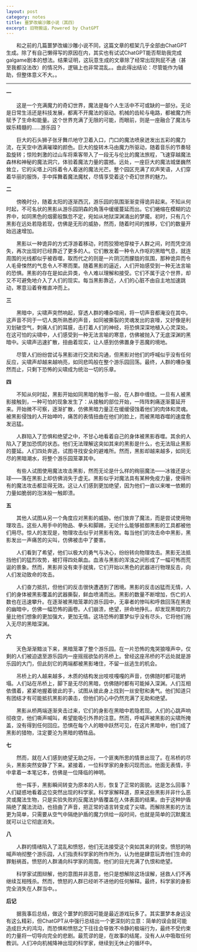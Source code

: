 ```yaml
---
layout: post
category: notes
title: 噩梦改编沙雕小说（其四）
excerpt: 旧物搬运，Powered by ChatGPT
---
```


&emsp;&emsp;和之前的几篇噩梦改编沙雕小说不同，这篇文章的框架几乎全部由ChatGPT生成。除了有自己懒得写的原因在内，其实也有试试ChatGPT能否帮助我完成galgame剧本的想法。结果证明，这玩意生成的文章除了经常出现狗屁不通（甚至我都没法改）的情况外，逻辑上也非常混乱。。由此得出结论：尽管能作为辅助，但整体意义不大。。

---

**一**

&emsp;&emsp;这是一个充满魔力的奇幻世界，魔法是每个人生活中不可或缺的一部分。无论是日常生活还是科技发展，都离不开魔法的驱动。机械的齿轮与电路，都被魔力所赋予了生命和能量。这个世界充满了无限的可能，而眼前，则是一座融合了魔法与娱乐精髓的……游乐园？

&emsp;&emsp;巨大的石头狮子张牙舞爪地守卫着入口，门口的魔法喷泉迸发出五彩的魔力流，在天空中洒满璀璨的颜色。巨大的旋转木马由魔力所驱动，随着音乐的节奏轻盈旋转；惊险刺激的过山车将乘客带入了一段无与伦比的魔法旅程，飞速穿越魔法森林和神秘的魔法洞穴，体验着魔法力量的震撼。远处，一座巨大的魔法城堡巍然耸立，它的尖塔上闪烁着令人着迷的魔法光芒。整个园区充满了欢声笑语，人们穿着华丽的服饰，手中挥舞着魔法魔杖，尽情享受着这个奇幻世界的魅力。

**二**

&emsp;&emsp;傍晚时分，随着太阳的逐渐西沉，游乐园的氛围渐渐变得诡异起来。不知从何时起，不可名状的黑影从游乐园阴森的角落中缓缓蔓延而出。它们蜷缩在模糊的边界中，如同黑色的烟雾般飘忽不定，宛如从地狱深渊涌出的梦魇。初时，只有几个黑影在远处若隐若现，仿佛是无形的威胁，然而，随着时间的推移，它们的数量开始迅速增加。

&emsp;&emsp;黑影以一种诡异的方式浮游着移动，时而狡猾地穿梭于人群之间，时而凭空消失，再次出现时已经靠近了更多的人。它们散发着一种令人作呕的黑暗气息，就连周围的光线都似乎被吞噬，取而代之的则是一片阴沉而朦胧的氛围，那种诡异而令人毛骨悚然的气息令人不寒而栗。随着黑影的逼近，人们开始感受到一种无法言喻的恐惧。黑影的存在是如此异类，令人难以理解和接受。它们不属于这个世界，却又不可避免地介入了人们的现实。每当黑影靠近，人们的心脏不由自主地加速跳动，寒意沿着脊椎直冲而上。

**三**

&emsp;&emsp;黑暗中，尖啸声突然响起，穿透人群的嘈杂喧闹，将一切声音都淹没在其中。这声音不同于一切人类所熟悉的声音，如同被撕裂的灵魂发出的哀嚎，又好像是利刃划破空气，刺痛人们的耳膜，击打着人们的神经，将恐惧深深地植入心灵深处。在这可怕的尖啸中，人们感受到一种无法言喻的寒意，仿佛被抛入了无底深渊的黑暗中。尖啸声迅速扩散，扭曲着现实，让人感到仿佛置身于恶魔的境地。

&emsp;&emsp;尽管人们纷纷尝试与黑影进行交流和沟通，但黑影对他们的呼喊似乎没有任何反应，尖啸声却越来越响亮，如同悲鸣般在整个游乐园回荡。最终，人群的嘈杂戛然而止，只剩下恐怖的尖啸成为统治一切的乐章。

**四**

&emsp;&emsp;不知从何时起，黑影开始如同黑暗的触手一般，在人群中缠绕。一旦有人被黑影接触到，一种可怕的现象发生了：从接触的部位开始，一阵阵刺痛逐渐蔓延开来。开始微不可察，逐渐扩散，仿佛黑暗力量正在缓缓侵蚀着他们的肉体和灵魂。被黑影侵蚀的人开始呻吟，痛苦的表情扭曲在他们的脸上，而被黑暗吞噬的速度愈发迅猛。

&emsp;&emsp;人群陷入了恐惧和绝望之中，不甘心地看着自己的身体被黑影吞噬。其余的人陷入了更加恐慌的状态。他们无法理解这突如其来的黑影是什么，也无法阻止黑影的蔓延。人们四处奔逃，试图寻找安全的避难所。然而，黑影却越来越多，如同无尽的黑暗潮水，将整个游乐园笼罩其中。

&emsp;&emsp;有些人试图使用魔法攻击黑影，然而无论是什么样的绚丽魔法——冰锥还是火球——落在黑影上却仿佛消失于虚无。黑影似乎对魔法具有某种免疫力量，使得所有的魔法攻击都显得无效。这让人们感到更加绝望，因为他们一直以来唯一依赖的力量如脆弱的泡沫般一触即溃。

**五**

&emsp;&emsp;其他人试图从另一个角度应对黑影的威胁。他们放弃了魔法，而是尝试使用物理攻击。这些人用手中的物品、拳头和脚踢，无论什么能够抵御黑影的工具都被他们用尽。惊人的发现是，物理攻击似乎对黑影有效。每当他们的攻击命中黑影，黑影发出一声痛苦的尖叫，仿佛被击中了要害。

&emsp;&emsp;人们看到了希望，他们以极大的勇气与决心，纷纷转向物理攻击。黑影无法抵挡他们的猛烈攻势，被打得四处飙血。血液与黑影的浑浊之间形成了一幅可怖而荒诞的景象。然而，黑影并没有束手就擒，它们开始以黑色的武器进行物理反击，向人们发动致命的攻击。

&emsp;&emsp;人们奋力抵抗，但他们的反击很快遭遇到了困境。黑影的反击凶猛而无情，人们的身体被黑影覆盖的武器撕裂，鲜血喷涌而出。黑影的数量不断增加，伤亡的人数也在迅速攀升。在逐渐被黑暗笼罩的游乐园中，无辜者的惨叫和呼救回荡在黑夜的幽暗中，仿佛一幅恐怖的画卷。人们崩溃，绝望，拼命地挣扎，却发现黑暗的力量比他们想象的更加强大，更加无情。这场恐怖的噩梦似乎没有尽头，它将他们拖入无尽的黑暗深渊。

**六**

&emsp;&emsp;天色渐渐黯淡下来，黑暗笼罩了整个游乐园。在一片恐怖的鬼哭狼嚎声中，仅剩的人们被迫退至游乐园内一座摇摇欲坠的吊桥上。曾经这座吊桥的不远处就是游乐园的大门，但此刻它的两端都被黑影堵住，不留一丝逃生的机会。

&emsp;&emsp;吊桥上的人越来越多，木质的结构发出吱吱嘎嘎的声音，仿佛随时都可能坍塌。人们站在吊桥上，脚下是无尽的黑暗，仿佛随时都有可能掉入深渊。人们互相依偎着，紧紧地握着彼此的手，试图从彼此身上找到一丝安慰和勇气。他们知道只有团结才有可能抵抗黑影的袭击，但他们的心中仍然充满了无助和绝望。

&emsp;&emsp;黑影从桥两端逐渐夹击过来，它们的身影在黑暗中若隐若现。人们的心跳声响彻夜空，他们嘶声喊叫，希望能吸引外界的注意。然而，呼喊声被黑影的尖啸所掩盖，没有得到任何回应。恐惧在每个人的眼中跃然可见，在这片黑暗中，他们成了黑影的猎物，注定要沦为黑暗的牺牲品。

**七**

&emsp;&emsp;然而，就在人们感到绝望无助之际，一个匪夷所思的情景出现了。在吊桥的尽头，黑影突然安静了下来。紧接着，一位科学家的身影闪现而出。他面无表情，手中拿着一本笔记本，仿佛是一位降临的神明。

&emsp;&emsp;他一挥手，黑影瞬间转变为原本的人形，恢复了正常的面貌。这是怎么回事？人们疑惑地看着这位突然出现的科学家。科学家解释道，原来这些黑影并非什么恶灵或魔法生物，只是实验失败的反魔法护盾覆盖在人体表面的结果。由于这种护盾隔绝了魔法流动，也扭曲了声音，把正常的语言转变成了尖啸。而解除黑影的方法更为简单，只需要从空气中隔绝护盾的魔力供给一段时间，也就是简单的沉默魔法就可以让它彻底消失。

**八**

&emsp;&emsp;人群的情绪陷入了混乱和愤怒，他们无法接受这个突如其来的转变。愤怒的呐喊声响彻整个游乐园，人们指责科学家的所作所为，认为他是肆意玩弄他们生命的罪魁祸首。愤怒的人群涌向科学家的周围，他们的目光充满了仇恨和绝望。

&emsp;&emsp;科学家试图辩解，他的意图并非恶意，他只是想解除这场误解，拯救人们不再继续互相残杀。然而，愤怒的人群已经听不进他的任何解释。最终，科学家的身影完全消失在人群当中。。

**后记**

&emsp;&emsp;据我事后总结，做这个噩梦的原因可能是最近游戏玩多了。其实噩梦本身远没有这么精彩，但ChatGPT从中强行总结出一个更深刻的立意：简单的误会就可能造成巨大的鸿沟，而恐惧和愤怒之下往往会导致不冷静的极端行为，最终不受约束的力量将一切导向完全的悲剧。最荒谬的是，在故事的结尾，没有人从中吸取任何教训。人们冲向机械降神出现的科学家，继续到无休止的循环中。
